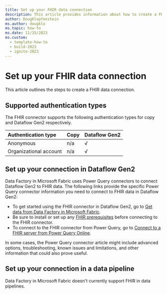 ```yaml
---
title: Set up your FHIR data connection
description: This article provides information about how to create a FHIR data connection in Microsoft Fabric.
author: DougKlopfenstein
ms.author: dougklo
ms.topic: how-to
ms.date: 11/15/2023
ms.custom:
  - template-how-to
  - build-2023
  - ignite-2023
---
```


# Set up your FHIR data connection

This article outlines the steps to create a FHIR data connection.


## Supported authentication types

The FHIR connector supports the following authentication types for copy and Dataflow Gen2 respectively.  

|Authentication type |Copy |Dataflow Gen2 |
|:---|:---|:---|
|Anonymous| n/a | √ |
|Organizational account| n/a | √ |

## Set up your connection in Dataflow Gen2

Data Factory in Microsoft Fabric uses Power Query connectors to connect Dataflow Gen2 to FHIR data. The following links provide the specific Power Query connector information you need to connect to FHIR data in Dataflow Gen2:

- To get started using the FHIR connector in Dataflow Gen2, go to [Get data from Data Factory in Microsoft Fabric](/power-query/where-to-get-data#get-data-from-data-factory-in-microsoft-fabric-preview).
- Be sure to install or set up any [FHIR prerequisites](/power-query/connectors/fhir/fhir#prerequisites) before connecting to the FHIR connector.
- To connect to the FHIR connector from Power Query, go to [Connect to a FHIR server from Power Query Online](/power-query/connectors/fhir/fhir#connect-to-a-fhir-server-from-power-query-online).

In some cases, the Power Query connector article might include advanced options, troubleshooting, known issues and limitations, and other information that could also prove useful.

## Set up your connection in a data pipeline

Data Factory in Microsoft Fabric doesn't currently support FHIR in data pipelines.
